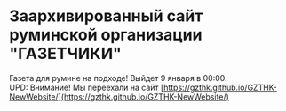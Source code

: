 # Заархивированный сайт руминской организации "ГАЗЕТЧИКИ"
Газета для румине на подходе! Выйдет 9 января в 00:00.<br>
UPD: Внимание! Мы переехали на сайт [https://gzthk.github.io/GZTHK-NewWebsite/](https://gzthk.github.io/GZTHK-NewWebsite/)
